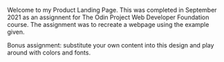 Welcome to my Product Landing Page. This was completed in September 2021 as an assignnent for The Odin Project Web Developer Foundation course.
The assignment was to recreate a webpage using the example given.

Bonus assignment: substitute your own content into this design and play around with colors and fonts.
